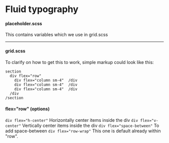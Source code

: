 # Fluid typography

#### placeholder.scss
This contains variables which we use in grid.scss

---

#### grid.scss
To clarify on how to get this to work, simple markup could look like this:

````
section
  div flex="row"
    div flex="column sm-4"  /div
    div flex="column sm-4"  /div
    div flex="column sm-4"  /div
  /div
/section
````


#### flex="row" (options)
`div flex="h-center"`
Horizontally center items inside the div
`div flex="v-center"`
Vertically center items inside the div
`div flex="space-between"`
To add space-between
`div flex="row-wrap"`
This one is default already within "row".